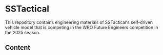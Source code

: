 # SSTactical

This repository contains engineering materials of SSTactical's self-driven vehicle model that is competing in the WRO Future Engineers competition in the 2025 season.
## Content
